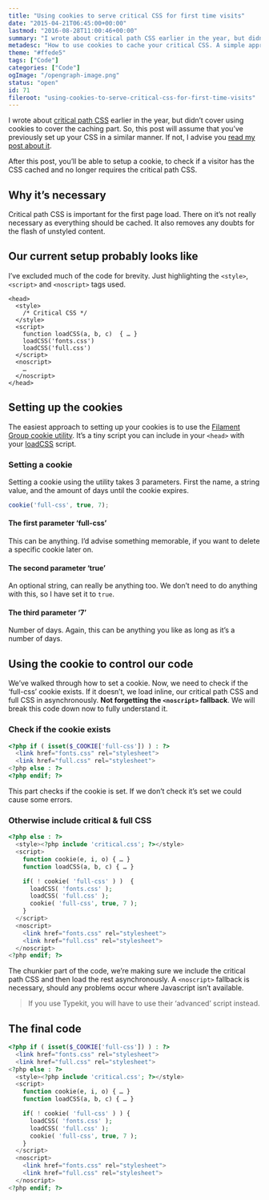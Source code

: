 ```yaml
---
title: "Using cookies to serve critical CSS for first time visits"
date: "2015-04-21T06:45:00+00:00"
lastmod: "2016-08-28T11:00:46+00:00"
summary: "I wrote about critical path CSS earlier in the year, but didn’t cover using cookies to cover the caching part. So, this post will assume that you’ve previously set up your CSS in a similar manner. If not, I advise you read my post about it.After this post, you’ll be able to setup a cookie, to check if a visitor has the CSS cached and no longer requires the critical path CSS."
metadesc: "How to use cookies to cache your critical CSS. A simple approach involving making your CSS asynchronous, applying a cookie and checking for it."
theme: "#ffede5"
tags: ["Code"]
categories: ["Code"]
ogImage: "/opengraph-image.png"
status: "open"
id: 71
fileroot: "using-cookies-to-serve-critical-css-for-first-time-visits"
---
```


I wrote about [critical path CSS](http://iamsteve.me/blog/entry/critical-asynchronous-css) earlier in the year, but didn’t cover using cookies to cover the caching part. So, this post will assume that you’ve previously set up your CSS in a similar manner. If not, I advise you [read my post about it](http://iamsteve.me/blog/entry/critical-asynchronous-css).

After this post, you’ll be able to setup a cookie, to check if a visitor has the CSS cached and no longer requires the critical path CSS.

## Why it’s necessary
Critical path CSS is important for the first page load. There on it’s not really necessary as everything should be cached. It also removes any doubts for the flash of unstyled content.

## Our current setup probably looks like
I’ve excluded much of the code for brevity. Just highlighting the `<style>`, `<script>` and `<noscript>` tags used.

```markup
<head>
  <style>
    /* Critical CSS */
  </style>
  <script>
    function loadCSS(a, b, c)  { … }
    loadCSS('fonts.css')
    loadCSS('full.css')
  </script>
  <noscript>
    …
  </noscript>
</head>
```

## Setting up the cookies
The easiest approach to setting up your cookies is to use the [Filament Group cookie utility](https://github.com/filamentgroup/cookie). It’s a tiny script you can include in your `<head>` with your [loadCSS](https://github.com/filamentgroup/loadCSS) script.

### Setting a cookie
Setting a cookie using the utility takes 3 parameters. First the name, a string value, and the amount of days until the cookie expires.

```javascript
cookie('full-css', true, 7);
```

#### The first parameter ‘full-css’
This can be anything. I’d advise something memorable, if you want to delete a specific cookie later on.

#### The second parameter ‘true’
An optional string, can really be anything too. We don’t need to do anything with this, so I have set it to `true`.

#### The third parameter ‘7’
Number of days. Again, this can be anything you like as long as it’s a number of days.

## Using the cookie to control our code
We’ve walked through how to set a cookie. Now, we need to check if the ‘full-css’ cookie exists. If it doesn’t, we load inline, our critical path CSS and full CSS in asynchronously. **Not forgetting the `<noscript>` fallback**.  We will break this code down now to fully understand it.

### Check if the cookie exists

```php
<?php if ( isset($_COOKIE['full-css']) ) : ?>
  <link href="fonts.css" rel="stylesheet">
  <link href="full.css" rel="stylesheet">
<?php else : ?>
<?php endif; ?>
```

This part checks if the cookie is set. If we don’t check it’s set we could cause some errors.

### Otherwise include critical & full CSS
```php
<?php else : ?>
  <style><?php include 'critical.css'; ?></style>
  <script>
    function cookie(e, i, o) { … }
    function loadCSS(a, b, c) { … }

    if( ! cookie( 'full-css' ) )  {
      loadCSS( 'fonts.css' );
      loadCSS( 'full.css' );
      cookie( 'full-css', true, 7 );
    }
  </script>
  <noscript>
    <link href="fonts.css" rel="stylesheet">
    <link href="full.css" rel="stylesheet">
  </noscript>
<?php endif; ?>
```

The chunkier part of the code, we’re making sure we include the critical path CSS and then load the rest asynchronously. A `<noscript>` fallback is necessary, should any problems occur where Javascript isn’t available.

> If you use Typekit, you will have to use their ‘advanced’ script instead.

## The final code
```php
<?php if ( isset($_COOKIE['full-css']) ) : ?>
  <link href="fonts.css" rel="stylesheet">
  <link href="full.css" rel="stylesheet">
<?php else : ?>
  <style><?php include 'critical.css'; ?></style>
  <script>
    function cookie(e, i, o) { … }
    function loadCSS(a, b, c) { … }

    if( ! cookie( 'full-css' ) ) {
      loadCSS( 'fonts.css' );
      loadCSS( 'full.css' );
      cookie( 'full-css', true, 7 );
    }
  </script>
  <noscript>
    <link href="fonts.css" rel="stylesheet">
    <link href="full.css" rel="stylesheet">
  </noscript>
<?php endif; ?>
```
